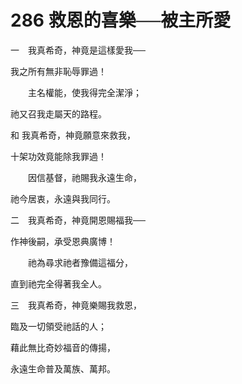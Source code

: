 # 286 救恩的喜樂──被主所愛

一　我真希奇，神竟是這樣愛我──

我之所有無非恥辱罪過！

　　主名權能，使我得完全潔淨；

祂又召我走屬天的路程。

和 我真希奇，神竟願意來救我，

十架功效竟能除我罪過！

　　因信基督，祂賜我永遠生命，

祂今居衷，永遠與我同行。

二　我真希奇，神竟開恩賜福我──

作神後嗣，承受恩典廣博！

　　祂為尋求祂者豫備這福分，

直到祂完全得著我全人。

三　我真希奇，神竟樂賜我救恩，

臨及一切領受祂話的人；

藉此無比奇妙福音的傳揚，

永遠生命普及萬族、萬邦。

